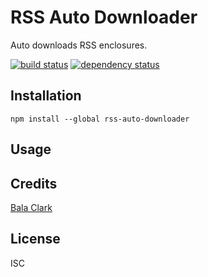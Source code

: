 # RSS Auto Downloader

Auto downloads RSS enclosures.

[![build status](https://secure.travis-ci.org/balaclark/rss-auto-downloader.svg)](http://travis-ci.org/balaclark/rss-auto-downloader)
[![dependency status](https://david-dm.org/balaclark/rss-auto-downloader.svg)](https://david-dm.org/balaclark/rss-auto-downloader)

## Installation

```
npm install --global rss-auto-downloader
```

## Usage

## Credits
[Bala Clark](https://github.com/balaclark/)

## License

ISC
